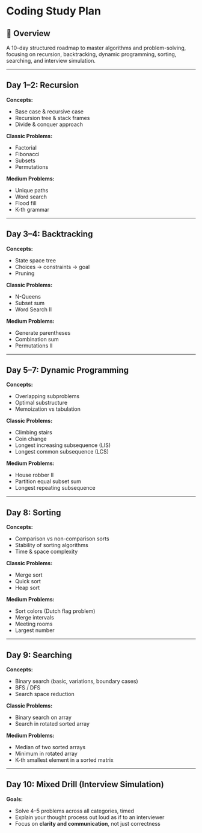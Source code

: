 # Coding Study Plan

## 📅 Overview

A 10-day structured roadmap to master algorithms and problem-solving, focusing on recursion, backtracking, dynamic programming, sorting, searching, and interview simulation.

---

## Day 1–2: Recursion

**Concepts:**  
- Base case & recursive case  
- Recursion tree & stack frames  
- Divide & conquer approach  

**Classic Problems:**  
- Factorial  
- Fibonacci  
- Subsets  
- Permutations  

**Medium Problems:**  
- Unique paths  
- Word search  
- Flood fill  
- K-th grammar  

---

## Day 3–4: Backtracking

**Concepts:**  
- State space tree  
- Choices → constraints → goal  
- Pruning  

**Classic Problems:**  
- N-Queens  
- Subset sum  
- Word Search II  

**Medium Problems:**  
- Generate parentheses  
- Combination sum  
- Permutations II  

---

## Day 5–7: Dynamic Programming

**Concepts:**  
- Overlapping subproblems  
- Optimal substructure  
- Memoization vs tabulation  

**Classic Problems:**  
- Climbing stairs  
- Coin change  
- Longest increasing subsequence (LIS)  
- Longest common subsequence (LCS)  

**Medium Problems:**  
- House robber II  
- Partition equal subset sum  
- Longest repeating subsequence  

---

## Day 8: Sorting

**Concepts:**  
- Comparison vs non-comparison sorts  
- Stability of sorting algorithms  
- Time & space complexity  

**Classic Problems:**  
- Merge sort  
- Quick sort  
- Heap sort  

**Medium Problems:**  
- Sort colors (Dutch flag problem)  
- Merge intervals  
- Meeting rooms  
- Largest number  

---

## Day 9: Searching

**Concepts:**  
- Binary search (basic, variations, boundary cases)  
- BFS / DFS  
- Search space reduction  

**Classic Problems:**  
- Binary search on array  
- Search in rotated sorted array  

**Medium Problems:**  
- Median of two sorted arrays  
- Minimum in rotated array  
- K-th smallest element in a sorted matrix  

---

## Day 10: Mixed Drill (Interview Simulation)

**Goals:**  
- Solve 4–5 problems across all categories, timed  
- Explain your thought process out loud as if to an interviewer  
- Focus on **clarity and communication**, not just correctness  
